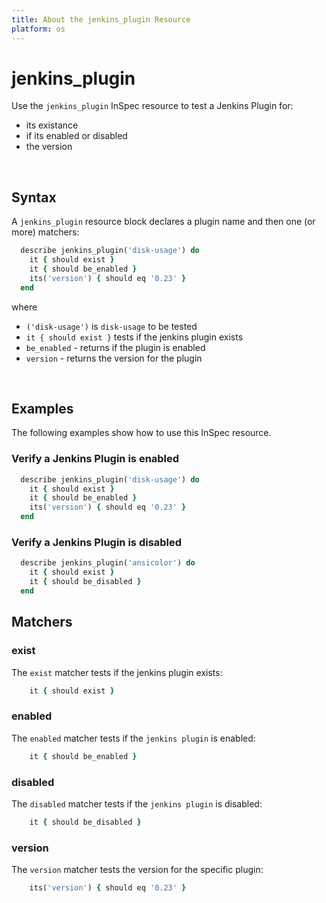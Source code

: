 ```yaml
---
title: About the jenkins_plugin Resource
platform: os
---
```


# jenkins_plugin

Use the `jenkins_plugin` InSpec resource to test a Jenkins Plugin for:
- its existance
- if its enabled or disabled
- the version

<br>

## Syntax

A `jenkins_plugin` resource block declares a plugin name and then one (or more) matchers:

```ruby
  describe jenkins_plugin('disk-usage') do
    it { should exist }
    it { should be_enabled }
    its('version') { should eq '0.23' }
  end
```

where

* `('disk-usage')` is `disk-usage` to be tested
* `it { should exist }` tests if the jenkins plugin exists
* `be_enabled` - returns if the plugin is enabled
* `version` - returns the version for the plugin

<br>

## Examples

The following examples show how to use this InSpec resource.

### Verify a Jenkins Plugin is enabled

```ruby
  describe jenkins_plugin('disk-usage') do
    it { should exist }
    it { should be_enabled }
    its('version') { should eq '0.23' }
  end
```

### Verify a Jenkins Plugin is disabled

```ruby
  describe jenkins_plugin('ansicolor') do
    it { should exist }
    it { should be_disabled }
  end
```

## Matchers

### exist

The `exist` matcher tests if the jenkins plugin exists:

```ruby
    it { should exist }
```

### enabled

The `enabled` matcher tests if the `jenkins plugin` is enabled:

```ruby
    it { should be_enabled }
```

### disabled

The `disabled` matcher tests if the `jenkins plugin` is disabled:

```ruby
    it { should be_disabled }
```

### version

The `version` matcher tests the version for the specific plugin:

```ruby
    its('version') { should eq '0.23' }
```